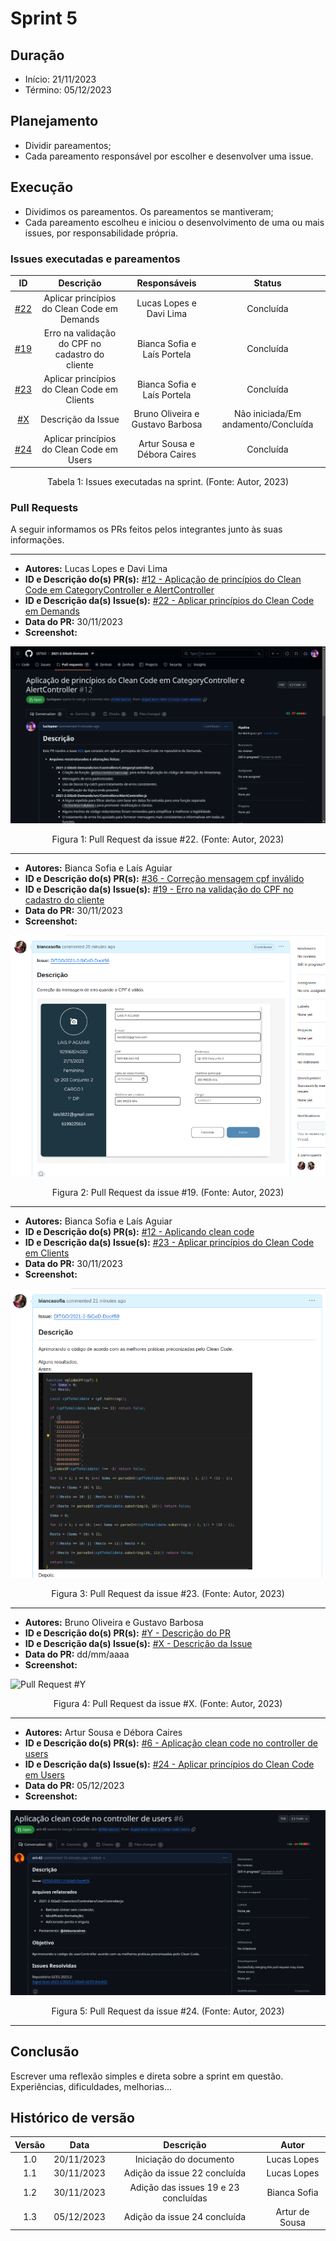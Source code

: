 # Sprint 5

## Duração
- Início: 21/11/2023
- Término: 05/12/2023

## Planejamento
- Dividir pareamentos;
- Cada pareamento responsável por escolher e desenvolver uma issue.

## Execução
- Dividimos os pareamentos. Os pareamentos se mantiveram;
- Cada pareamento escolheu e iniciou o desenvolvimento de uma ou mais issues, por responsabilidade própria.

### Issues executadas e pareamentos
| ID | Descrição | Responsáveis | Status |
| :--: | :-----: | :----------: | :----: |
| [#22](https://github.com/Siged-Gces-2023-2/2023.2-SIGeD-GCES-Doc/issues/22) | Aplicar princípios do Clean Code em Demands | Lucas Lopes e Davi Lima | Concluída |
| [#19](https://github.com/Siged-Gces-2023-2/2023.2-SIGeD-GCES-Doc/issues/19) | Erro na validação do CPF no cadastro do cliente | Bianca Sofia e Laís Portela | Concluída |
| [#23](https://github.com/Siged-Gces-2023-2/2023.2-SIGeD-GCES-Doc/issues/23) | Aplicar princípios do Clean Code em Clients | Bianca Sofia e Laís Portela  | Concluída |
| [#X]() | Descrição da Issue | Bruno Oliveira e Gustavo Barbosa | Não iniciada/Em andamento/Concluída |
| [#24](https://github.com/Siged-Gces-2023-2/2023.2-SIGeD-GCES-Doc/issues/24) | Aplicar princípios do Clean Code em Users | Artur Sousa e Débora Caires | Concluída |

<figcaption align="center">Tabela 1: Issues executadas na sprint. (Fonte: Autor, 2023)</figcaption>

### Pull Requests
A seguir informamos os PRs feitos pelos integrantes junto às suas informações.

---

- **Autores:** Lucas Lopes e Davi Lima
- **ID e Descrição do(s) PR(s):** [#12 - Aplicação de princípios do Clean Code em CategoryController e AlertController](https://github.com/DITGO/2021-2-SiGeD-Demands/pull/12)
- **ID e Descrição da(s) Issue(s):** [#22 - Aplicar princípios do Clean Code em Demands](https://github.com/Siged-Gces-2023-2/2023.2-SIGeD-GCES-Doc/issues/22)
- **Data do PR:** 30/11/2023
- **Screenshot:**

![Pull Request #12](../assets/pullRequests/pr12.png)


<figcaption align="center">Figura 1: Pull Request da issue #22. (Fonte: Autor, 2023)</figcaption>

---

- **Autores:** Bianca Sofia e Laís Aguiar
- **ID e Descrição do(s) PR(s):** [#36 - Correção mensagem cpf inválido](https://github.com/DITGO/2021-2-SiGeD-Frontend/pull/36)
- **ID e Descrição da(s) Issue(s):** [#19 - Erro na validação do CPF no cadastro do cliente](https://github.com/Siged-Gces-2023-2/2023.2-SIGeD-GCES-Doc/issues/19)
- **Data do PR:** 30/11/2023
- **Screenshot:**

![Pull Request #36](../assets/pullRequests/pull_36.png)

<figcaption align="center">Figura 2: Pull Request da issue #19. (Fonte: Autor, 2023)</figcaption>

---

- **Autores:** Bianca Sofia e Laís Aguiar
- **ID e Descrição do(s) PR(s):** [#12 - Aplicando clean code](https://github.com/DITGO/2021-2-SiGeD-Clients/pull/12)
- **ID e Descrição da(s) Issue(s):** [#23 - Aplicar princípios do Clean Code em Clients](https://github.com/Siged-Gces-2023-2/2023.2-SIGeD-GCES-Doc/issues/23)
- **Data do PR:** 30/11/2023
- **Screenshot:**

![Pull Request #12](../assets/pullRequests/pull_12_clients.png)


<figcaption align="center">Figura 3: Pull Request da issue #23. (Fonte: Autor, 2023)</figcaption>

---

- **Autores:** Bruno Oliveira e Gustavo Barbosa
- **ID e Descrição do(s) PR(s):** [#Y - Descrição do PR]()
- **ID e Descrição da(s) Issue(s):** [#X - Descrição da Issue]()
- **Data do PR:** dd/mm/aaaa
- **Screenshot:**

![Pull Request #Y](../assets/pullRequests/)

<figcaption align="center">Figura 4: Pull Request da issue #X. (Fonte: Autor, 2023)</figcaption>

---

- **Autores:** Artur Sousa e Débora Caires
- **ID e Descrição do(s) PR(s):** [#6 - Aplicação clean code no controller de users](https://github.com/DITGO/2021-2-SiGeD-Users/pull/6)
- **ID e Descrição da(s) Issue(s):** [#24 - Aplicar princípios do Clean Code em Users](https://github.com/Siged-Gces-2023-2/2023.2-SIGeD-GCES-Doc/issues/24   )
- **Data do PR:** 05/12/2023
- **Screenshot:**

![Pull Request #Y](../assets/pullRequests/pull_6_users.png)

<figcaption align="center">Figura 5: Pull Request da issue #24. (Fonte: Autor, 2023)</figcaption>

---

## Conclusão
Escrever uma reflexão simples e direta sobre a sprint em questão. Experiências, dificuldades, melhorias...

## Histórico de versão
| Versão | Data | Descrição | Autor |
| :----: | :--: | :-------: | :---: |
| 1.0 | 20/11/2023 | Iniciação do documento | Lucas Lopes |
| 1.1 | 30/11/2023 | Adição da issue 22 concluída | Lucas Lopes |
| 1.2 | 30/11/2023 | Adição das issues 19 e 23 concluídas | Bianca Sofia |
| 1.3 | 05/12/2023 | Adição da issue 24 concluída | Artur de Sousa |